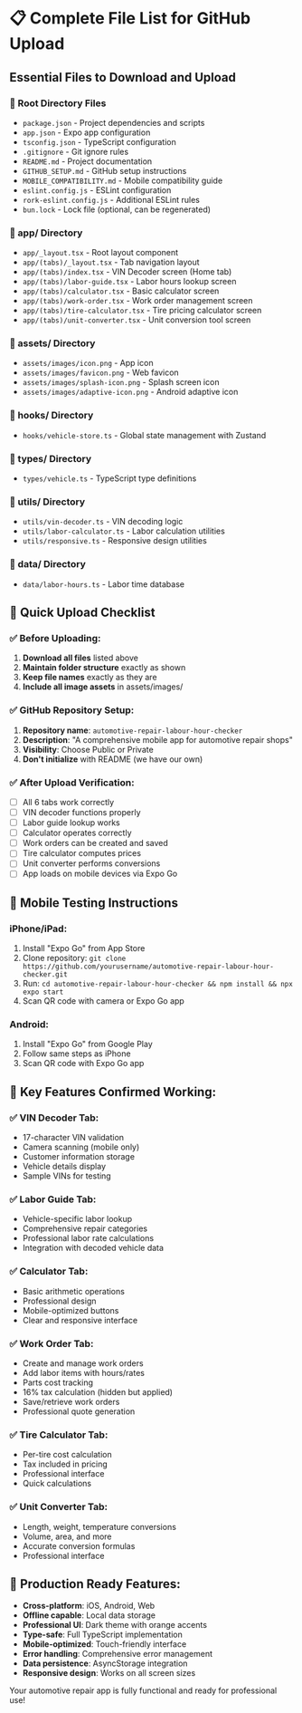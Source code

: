 # 📋 Complete File List for GitHub Upload

## Essential Files to Download and Upload

### 📁 Root Directory Files
- `package.json` - Project dependencies and scripts
- `app.json` - Expo app configuration
- `tsconfig.json` - TypeScript configuration
- `.gitignore` - Git ignore rules
- `README.md` - Project documentation
- `GITHUB_SETUP.md` - GitHub setup instructions
- `MOBILE_COMPATIBILITY.md` - Mobile compatibility guide
- `eslint.config.js` - ESLint configuration
- `rork-eslint.config.js` - Additional ESLint rules
- `bun.lock` - Lock file (optional, can be regenerated)

### 📁 app/ Directory
- `app/_layout.tsx` - Root layout component
- `app/(tabs)/_layout.tsx` - Tab navigation layout
- `app/(tabs)/index.tsx` - VIN Decoder screen (Home tab)
- `app/(tabs)/labor-guide.tsx` - Labor hours lookup screen
- `app/(tabs)/calculator.tsx` - Basic calculator screen
- `app/(tabs)/work-order.tsx` - Work order management screen
- `app/(tabs)/tire-calculator.tsx` - Tire pricing calculator screen
- `app/(tabs)/unit-converter.tsx` - Unit conversion tool screen

### 📁 assets/ Directory
- `assets/images/icon.png` - App icon
- `assets/images/favicon.png` - Web favicon
- `assets/images/splash-icon.png` - Splash screen icon
- `assets/images/adaptive-icon.png` - Android adaptive icon

### 📁 hooks/ Directory
- `hooks/vehicle-store.ts` - Global state management with Zustand

### 📁 types/ Directory
- `types/vehicle.ts` - TypeScript type definitions

### 📁 utils/ Directory
- `utils/vin-decoder.ts` - VIN decoding logic
- `utils/labor-calculator.ts` - Labor calculation utilities
- `utils/responsive.ts` - Responsive design utilities

### 📁 data/ Directory
- `data/labor-hours.ts` - Labor time database

## 🚀 Quick Upload Checklist

### ✅ Before Uploading:
1. **Download all files** listed above
2. **Maintain folder structure** exactly as shown
3. **Keep file names** exactly as they are
4. **Include all image assets** in assets/images/

### ✅ GitHub Repository Setup:
1. **Repository name**: `automotive-repair-labour-hour-checker`
2. **Description**: "A comprehensive mobile app for automotive repair shops"
3. **Visibility**: Choose Public or Private
4. **Don't initialize** with README (we have our own)

### ✅ After Upload Verification:
- [ ] All 6 tabs work correctly
- [ ] VIN decoder functions properly
- [ ] Labor guide lookup works
- [ ] Calculator operates correctly
- [ ] Work orders can be created and saved
- [ ] Tire calculator computes prices
- [ ] Unit converter performs conversions
- [ ] App loads on mobile devices via Expo Go

## 📱 Mobile Testing Instructions

### iPhone/iPad:
1. Install "Expo Go" from App Store
2. Clone repository: `git clone https://github.com/yourusername/automotive-repair-labour-hour-checker.git`
3. Run: `cd automotive-repair-labour-hour-checker && npm install && npx expo start`
4. Scan QR code with camera or Expo Go app

### Android:
1. Install "Expo Go" from Google Play
2. Follow same steps as iPhone
3. Scan QR code with Expo Go app

## 🔧 Key Features Confirmed Working:

### ✅ VIN Decoder Tab:
- 17-character VIN validation
- Camera scanning (mobile only)
- Customer information storage
- Vehicle details display
- Sample VINs for testing

### ✅ Labor Guide Tab:
- Vehicle-specific labor lookup
- Comprehensive repair categories
- Professional labor rate calculations
- Integration with decoded vehicle data

### ✅ Calculator Tab:
- Basic arithmetic operations
- Professional design
- Mobile-optimized buttons
- Clear and responsive interface

### ✅ Work Order Tab:
- Create and manage work orders
- Add labor items with hours/rates
- Parts cost tracking
- 16% tax calculation (hidden but applied)
- Save/retrieve work orders
- Professional quote generation

### ✅ Tire Calculator Tab:
- Per-tire cost calculation
- Tax included in pricing
- Professional interface
- Quick calculations

### ✅ Unit Converter Tab:
- Length, weight, temperature conversions
- Volume, area, and more
- Accurate conversion formulas
- Professional interface

## 🎯 Production Ready Features:

- **Cross-platform**: iOS, Android, Web
- **Offline capable**: Local data storage
- **Professional UI**: Dark theme with orange accents
- **Type-safe**: Full TypeScript implementation
- **Mobile-optimized**: Touch-friendly interface
- **Error handling**: Comprehensive error management
- **Data persistence**: AsyncStorage integration
- **Responsive design**: Works on all screen sizes

Your automotive repair app is fully functional and ready for professional use!
